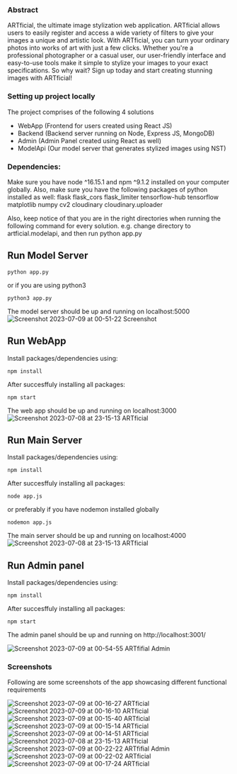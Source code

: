 ### Abstract
ARTficial, the ultimate image stylization web application. ARTficial allows users to easily register and access a wide variety of filters to give your images a unique and artistic look. With ARTficial, you can turn your ordinary photos into works of art with just a few clicks. Whether you're a professional photographer or a casual user, our user-friendly interface and easy-to-use tools make it simple to stylize your images to your exact specifications. So why wait? Sign up today and start creating stunning images with ARTficial!

### Setting up project locally
The project comprises of the following 4 solutions
- WebApp (Frontend for users created using React JS)
- Backend (Backend server running on Node, Express JS, MongoDB)
- Admin (Admin Panel created using React as well)
- ModelApi (Our model server that generates stylized images using NST)

### Dependencies:
Make sure you have node ^16.15.1 and npm ^9.1.2 installed on your computer globally. Also, make sure you have the following packages of python installed as well:
flask
flask_cors
flask_limiter
tensorflow-hub
tensorflow
matplotlib
numpy
cv2
cloudinary
cloudinary.uploader

Also, keep notice of that you are in the right directories when running the following command for every solution. e.g. change directory to artficial.modelapi, and then run python app.py



## Run Model Server

```shell
python app.py
```
or if you are using python3

```shell
python3 app.py
```
The model server should be up and running on localhost:5000
![Screenshot 2023-07-09 at 00-51-22 Screenshot](https://github.com/abdi-z/IB-AR_Neural_Style_Transfers/assets/92116477/505f9880-8f70-4a51-859a-30d74b3b6c83)



## Run WebApp

Install packages/dependencies using:
```shell
npm install
```
After succesffuly installing all packages:
```shell
npm start
```

The web app should be up and running on localhost:3000
![Screenshot 2023-07-08 at 23-15-13 ARTficial](https://github.com/abdi-z/IB-AR_Neural_Style_Transfers/assets/92116477/e7cbdad6-70d9-440e-9bd9-0234fbe67fd1)


## Run Main Server

Install packages/dependencies using:
```shell
npm install
```
After succesffuly installing all packages:
```shell
node app.js
```
or preferably if you have nodemon installed globally
```shell
nodemon app.js
```
The main server should be up and running on localhost:4000
![Screenshot 2023-07-08 at 23-15-13 ARTficial](https://github.com/abdi-z/IB-AR_Neural_Style_Transfers/assets/92116477/e7cbdad6-70d9-440e-9bd9-0234fbe67fd1)

## Run Admin panel

Install packages/dependencies using:
```shell
npm install
```
After succesffuly installing all packages:
```shell
npm start
```
The admin panel should be up and running on http://localhost:3001/

![Screenshot 2023-07-09 at 00-54-55 ARTfifial Admin](https://github.com/abdi-z/IB-AR_Neural_Style_Transfers/assets/92116477/a0ff5429-5762-4966-853b-dfedc263cdb3)



### Screenshots
Following are some screenshots of the app showcasing different functional requirements

![Screenshot 2023-07-09 at 00-16-27 ARTficial](https://github.com/abdi-z/IB-AR_Neural_Style_Transfers/assets/92116477/e05d16c4-b8b7-4559-9d10-b7c74ae8dacf)
![Screenshot 2023-07-09 at 00-16-10 ARTficial](https://github.com/abdi-z/IB-AR_Neural_Style_Transfers/assets/92116477/bffa9452-4573-40eb-8759-84c04d9a49e2)
![Screenshot 2023-07-09 at 00-15-40 ARTficial](https://github.com/abdi-z/IB-AR_Neural_Style_Transfers/assets/92116477/edb6c076-b74a-4bea-bf95-de8a6b0b32e2)
![Screenshot 2023-07-09 at 00-15-14 ARTficial](https://github.com/abdi-z/IB-AR_Neural_Style_Transfers/assets/92116477/3ea92685-e0d8-4e06-85cf-7b1e22ac912e)
![Screenshot 2023-07-09 at 00-14-51 ARTficial](https://github.com/abdi-z/IB-AR_Neural_Style_Transfers/assets/92116477/85dd9c08-21be-4811-9fa6-6db161e0d322)
![Screenshot 2023-07-08 at 23-15-13 ARTficial](https://github.com/abdi-z/IB-AR_Neural_Style_Transfers/assets/92116477/d58c2dea-aa1e-45c4-9b7d-ca22f7022b2a)
![Screenshot 2023-07-09 at 00-22-22 ARTfifial Admin](https://github.com/abdi-z/IB-AR_Neural_Style_Transfers/assets/92116477/f287cdbb-6aa6-4b72-b43d-42be0e73bd38)
![Screenshot 2023-07-09 at 00-22-02 ARTficial](https://github.com/abdi-z/IB-AR_Neural_Style_Transfers/assets/92116477/d7aee8c6-6af1-4031-b545-681ff78825ba)
![Screenshot 2023-07-09 at 00-17-24 ARTficial](https://github.com/abdi-z/IB-AR_Neural_Style_Transfers/assets/92116477/a5d92088-810e-4914-9575-20fa146f8eee)
